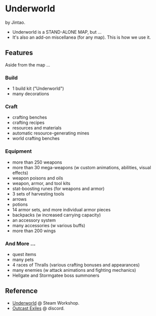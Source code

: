 # Underworld

by Jintao.

- Underworld is a STAND-ALONE MAP, but ...
- It's also an add-on miscellanea (for any map). This is how we use it.

## Features

Aside from the map ...

### Build

- 1 build kit ("Underworld")
- many decorations

### Craft

- crafting benches
- crafting recipes
- resources and materials
- automatic resource-generating mines
- world crafting benches

### Equipment

- more than 250 weapons
- more than 30 mega-weapons (w custom animations, abilities, visual effects)
- weapon poisons and oils
- weapon, armor, and tool kits
- stat-boosting runes (for weapons and armor)
- 3 sets of harvesting tools
- arrows
- potions
- 14 armor sets, and more individual armor pieces
- backpacks (w increased carrying capacity)
- an accessory system
- many accessories (w various buffs)
- more than 200 wings

### And More ...

- quest items
- many pets
- 4 races of Thralls (various crafting bonuses and appearances)
- many enemies (w attack animations and fighting mechanics)
- Hellgate and Stormgatee boss summoners

## Reference

- [Underworld](https://steamcommunity.com/sharedfiles/filedetails/?id=2641269333) @ Steam Workshop.
- [Outcast Exiles](https://discord.gg/SWYQ8TtdxF) @ discord.